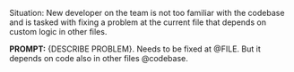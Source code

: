 Situation: New developer on the team is not too familiar with the codebase and is tasked with fixing a problem at the current file that depends on custom logic in other files.

**PROMPT:**
{DESCRIBE PROBLEM}. Needs to be fixed at @FILE. But it depends on code also in other files @codebase.
